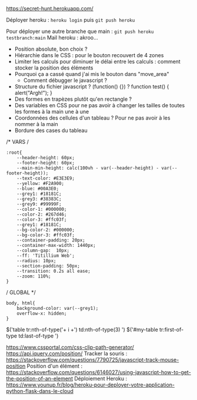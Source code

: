 https://secret-hunt.herokuapp.com/

Déployer heroku :
`heroku login`
puis
`git push heroku`

Pour déployer une autre branche que main :
`git push heroku testbranch:main`
Mail heroku : akroo...

- Position absolute, bon choix ?
- Hiérarchie dans le CSS : pour le bouton recouvert de 4 zones
- Limiter les calculs pour diminuer le délai entre les calculs : comment stocker la position des éléments
- Pourquoi ça a cassé quand j'ai mis le bouton dans "move_area"
  - Comment débugger le javascript ?
- Structure du fichier javascript ? (function() {}) ? function test() { alert("Argh!"); }
- Des formes en trapèzes plutôt qu'en rectangle ?
- Des variables en CSS pour ne pas avoir à changer les tailles de toutes les formes à la main une à une
- Coordonnées des cellules d'un tableau ? Pour ne pas avoir à les nommer à la main
- Bordure des cases du tableau


/* VARS /

    :root{
        --header-height: 60px;
        --footer-height: 60px;
        --main-min-height: calc(100vh - var(--header-height) - var(--footer-height));
        --text-color: #E3E3E9;
        --yellow: #F2A900;
        --blue: #00A3E0;
        --grey1: #18181C;
        --grey3: #38383C;
        --grey9: #99999F;
        --color-1: #000000;
        --color-2: #267d46;
        --color-3: #ffc03f;
        --grey1: #18181C;
        --bg-color-2: #000000;
        --bg-color-3: #ffc03f;
        --container-padding: 20px;
        --container-max-width: 1440px;
        --column-gap:  10px;
        --ff: 'Titillium Web';
        --radius: 10px;
        --section-padding: 50px;
        --transition: 0.2s all ease;
        --zoom: 110%;
    }
/ GLOBAL */

    body, html{
        background-color: var(--grey1);
        overflow-x: hidden;
    }




$('table tr:nth-of-type('+ i +') td:nth-of-type(3) ')
$('#my-table tr:first-of-type td:last-of-type ')

https://www.cssportal.com/css-clip-path-generator/
https://api.jquery.com/position/
Tracker la souris : https://stackoverflow.com/questions/7790725/javascript-track-mouse-position
Position d'un élément : https://stackoverflow.com/questions/6146027/using-javascript-how-to-get-the-position-of-an-element
Déploiement Heroku : https://www.younup.fr/blog/heroku-pour-deployer-votre-application-python-flask-dans-le-cloud